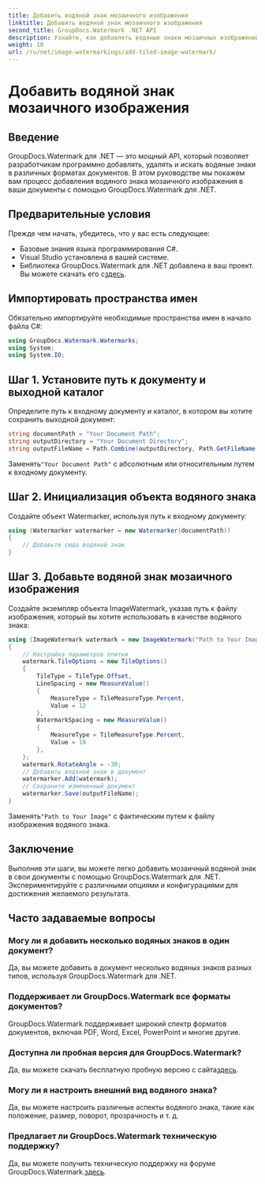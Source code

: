 ```yaml
---
title: Добавить водяной знак мозаичного изображения
linktitle: Добавить водяной знак мозаичного изображения
second_title: GroupDocs.Watermark .NET API
description: Узнайте, как добавлять водяные знаки мозаичных изображений в документы с помощью GroupDocs.Watermark для .NET. Простой, эффективный и настраиваемый.
weight: 10
url: /ru/net/image-watermarkings/add-tiled-image-watermark/
---
```


# Добавить водяной знак мозаичного изображения

## Введение
GroupDocs.Watermark для .NET — это мощный API, который позволяет разработчикам программно добавлять, удалять и искать водяные знаки в различных форматах документов. В этом руководстве мы покажем вам процесс добавления водяного знака мозаичного изображения в ваши документы с помощью GroupDocs.Watermark для .NET.
## Предварительные условия
Прежде чем начать, убедитесь, что у вас есть следующее:
- Базовые знания языка программирования C#.
- Visual Studio установлена в вашей системе.
- Библиотека GroupDocs.Watermark для .NET добавлена в ваш проект. Вы можете скачать его с[здесь](https://releases.groupdocs.com/Watermark/net/).

## Импортировать пространства имен
Обязательно импортируйте необходимые пространства имен в начало файла C#:
```csharp
using GroupDocs.Watermark.Watermarks;
using System;
using System.IO;
```
## Шаг 1. Установите путь к документу и выходной каталог
Определите путь к входному документу и каталог, в котором вы хотите сохранить выходной документ:
```csharp
string documentPath = "Your Document Path";
string outputDirectory = "Your Document Directory";
string outputFileName = Path.Combine(outputDirectory, Path.GetFileName(documentPath));
```
 Заменять`"Your Document Path"` с абсолютным или относительным путем к входному документу.
## Шаг 2. Инициализация объекта водяного знака
Создайте объект Watermarker, используя путь к входному документу:
```csharp
using (Watermarker watermarker = new Watermarker(documentPath))
{
    // Добавьте сюда водяной знак
}
```
## Шаг 3. Добавьте водяной знак мозаичного изображения
Создайте экземпляр объекта ImageWatermark, указав путь к файлу изображения, который вы хотите использовать в качестве водяного знака:
```csharp
using (ImageWatermark watermark = new ImageWatermark("Path to Your Image"))
{
    // Настройка параметров плитки
    watermark.TileOptions = new TileOptions()
    {
        TileType = TileType.Offset,
        LineSpacing = new MeasureValue()
        {
            MeasureType = TileMeasureType.Percent,
            Value = 12
        },
        WatermarkSpacing = new MeasureValue()
        {
            MeasureType = TileMeasureType.Percent,
            Value = 10
        },
    };
    watermark.RotateAngle = -30;
    // Добавить водяной знак в документ
    watermarker.Add(watermark);
    // Сохраните измененный документ
    watermarker.Save(outputFileName);
}
```
 Заменять`"Path to Your Image"` с фактическим путем к файлу изображения водяного знака.

## Заключение
Выполнив эти шаги, вы можете легко добавить мозаичный водяной знак в свои документы с помощью GroupDocs.Watermark для .NET. Экспериментируйте с различными опциями и конфигурациями для достижения желаемого результата.
## Часто задаваемые вопросы
### Могу ли я добавить несколько водяных знаков в один документ?
Да, вы можете добавить в документ несколько водяных знаков разных типов, используя GroupDocs.Watermark для .NET.
### Поддерживает ли GroupDocs.Watermark все форматы документов?
GroupDocs.Watermark поддерживает широкий спектр форматов документов, включая PDF, Word, Excel, PowerPoint и многие другие.
### Доступна ли пробная версия для GroupDocs.Watermark?
 Да, вы можете скачать бесплатную пробную версию с сайта[здесь](https://releases.groupdocs.com/).
### Могу ли я настроить внешний вид водяного знака?
Да, вы можете настроить различные аспекты водяного знака, такие как положение, размер, поворот, прозрачность и т. д.
### Предлагает ли GroupDocs.Watermark техническую поддержку?
 Да, вы можете получить техническую поддержку на форуме GroupDocs.Watermark.[здесь](https://forum.groupdocs.com/c/watermark/19).